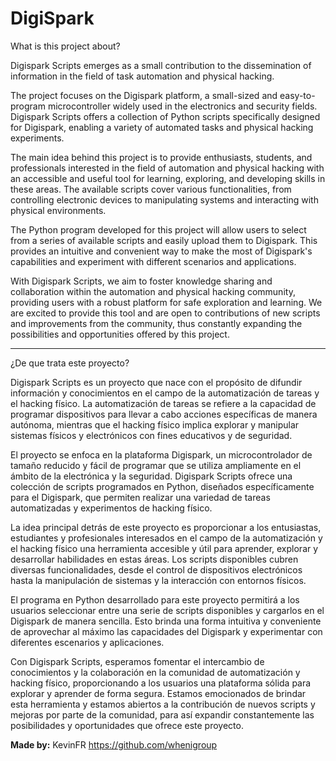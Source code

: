 # DigiSpark

What is this project about?

Digispark Scripts emerges as a small contribution to the dissemination of information in the field of task automation and physical hacking.

The project focuses on the Digispark platform, a small-sized and easy-to-program microcontroller widely used in the electronics and security fields. Digispark Scripts offers a collection of Python scripts specifically designed for Digispark, enabling a variety of automated tasks and physical hacking experiments.

The main idea behind this project is to provide enthusiasts, students, and professionals interested in the field of automation and physical hacking with an accessible and useful tool for learning, exploring, and developing skills in these areas. The available scripts cover various functionalities, from controlling electronic devices to manipulating systems and interacting with physical environments.

The Python program developed for this project will allow users to select from a series of available scripts and easily upload them to Digispark. This provides an intuitive and convenient way to make the most of Digispark's capabilities and experiment with different scenarios and applications.

With Digispark Scripts, we aim to foster knowledge sharing and collaboration within the automation and physical hacking community, providing users with a robust platform for safe exploration and learning. We are excited to provide this tool and are open to contributions of new scripts and improvements from the community, thus constantly expanding the possibilities and opportunities offered by this project.

________________________________________________________________________________________________________________________________________

¿De que trata este proyecto?

Digispark Scripts es un proyecto que nace con el propósito de difundir información y conocimientos en el campo de la automatización de tareas y el hacking físico. La automatización de tareas se refiere a la capacidad de programar dispositivos para llevar a cabo acciones específicas de manera autónoma, mientras que el hacking físico implica explorar y manipular sistemas físicos y electrónicos con fines educativos y de seguridad.

El proyecto se enfoca en la plataforma Digispark, un microcontrolador de tamaño reducido y fácil de programar que se utiliza ampliamente en el ámbito de la electrónica y la seguridad. Digispark Scripts ofrece una colección de scripts programados en Python, diseñados específicamente para el Digispark, que permiten realizar una variedad de tareas automatizadas y experimentos de hacking físico.

La idea principal detrás de este proyecto es proporcionar a los entusiastas, estudiantes y profesionales interesados en el campo de la automatización y el hacking físico una herramienta accesible y útil para aprender, explorar y desarrollar habilidades en estas áreas. Los scripts disponibles cubren diversas funcionalidades, desde el control de dispositivos electrónicos hasta la manipulación de sistemas y la interacción con entornos físicos.

El programa en Python desarrollado para este proyecto permitirá a los usuarios seleccionar entre una serie de scripts disponibles y cargarlos en el Digispark de manera sencilla. Esto brinda una forma intuitiva y conveniente de aprovechar al máximo las capacidades del Digispark y experimentar con diferentes escenarios y aplicaciones.

Con Digispark Scripts, esperamos fomentar el intercambio de conocimientos y la colaboración en la comunidad de automatización y hacking físico, proporcionando a los usuarios una plataforma sólida para explorar y aprender de forma segura. Estamos emocionados de brindar esta herramienta y estamos abiertos a la contribución de nuevos scripts y mejoras por parte de la comunidad, para así expandir constantemente las posibilidades y oportunidades que ofrece este proyecto.

**Made by:** KevinFR  https://github.com/whenigroup
